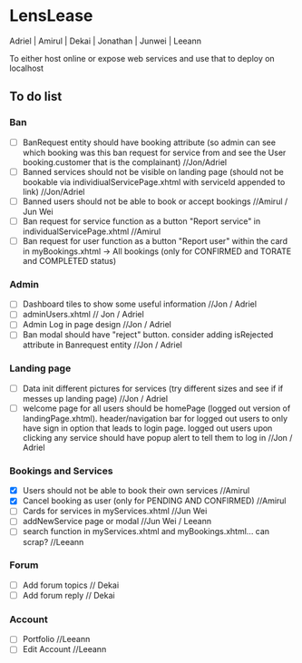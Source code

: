 # LensLease

Adriel | Amirul | Dekai | Jonathan | Junwei | Leeann

To either host online or expose web services and use that to deploy on localhost

## To do list
### Ban 
- [ ] BanRequest entity should have booking attribute (so admin can see which booking was this ban request for service from and see the User booking.customer that is the complainant) //Jon/Adriel
- [ ] Banned services should not be visible on landing page (should not be bookable via individiualServicePage.xhtml with serviceId appended to link) //Jon/Adriel
- [ ] Banned users should not be able to book or accept bookings //Amirul / Jun Wei
- [ ] Ban request for service function as a button "Report service" in individualServicePage.xhtml //Amirul
- [ ] Ban request for user function as a button "Report user" within the card in myBookings.xhtml -> All bookings (only for CONFIRMED and TORATE and COMPLETED status)

### Admin 
- [ ] Dashboard tiles to show some useful information //Jon / Adriel
- [ ] adminUsers.xhtml // Jon / Adriel 
- [ ] Admin Log in page design //Jon / Adriel
- [ ] Ban modal should have "reject" button. consider adding isRejected attribute in Banrequest entity //Jon / Adriel

### Landing page
- [ ] Data init different pictures for services (try different sizes and see if if messes up landing page) //Jon / Adriel
- [ ] welcome page for all users should be homePage (logged out version of landingPage.xhtml). header/navigation bar for logged out users to only have sign in option that leads to login page. logged out users upon clicking any service should have popup alert to tell them to log in //Jon / Adriel

### Bookings and Services
- [x] Users should not be able to book their own services //Amirul
- [x] Cancel booking as user (only for PENDING AND CONFIRMED) //Amirul
- [ ] Cards for services in myServices.xhtml //Jun Wei 
- [ ] addNewService page or modal //Jun Wei / Leeann
- [ ] search function in myServices.xhtml and myBookings.xhtml... can scrap? //Leeann

### Forum 
- [ ] Add forum topics // Dekai
- [ ] Add forum reply // Dekai

### Account 
- [ ] Portfolio //Leeann
- [ ] Edit Account //Leeann
